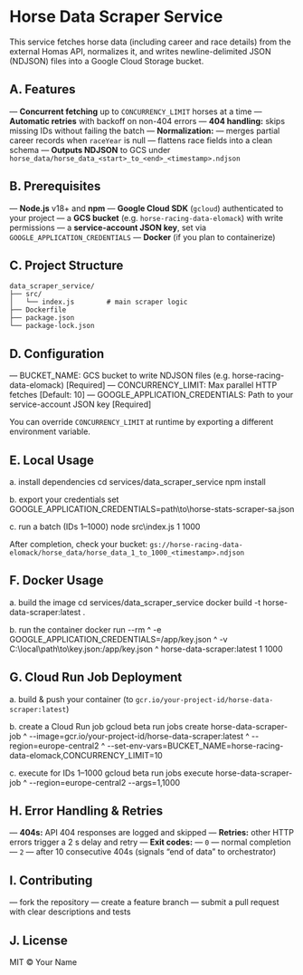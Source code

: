 # Horse Data Scraper Service

This service fetches horse data (including career and race details) from the external Homas API, normalizes it, and writes newline-delimited JSON (NDJSON) files into a Google Cloud Storage bucket.

## A. Features

— **Concurrent fetching** up to `CONCURRENCY_LIMIT` horses at a time
— **Automatic retries** with backoff on non-404 errors
— **404 handling:** skips missing IDs without failing the batch
— **Normalization:**
— merges partial career records when `raceYear` is null
— flattens race fields into a clean schema
— **Outputs NDJSON** to GCS under
`horse_data/horse_data_<start>_to_<end>_<timestamp>.ndjson`

## B. Prerequisites

— **Node.js** v18+ and **npm**
— **Google Cloud SDK** (`gcloud`) authenticated to your project
— a **GCS bucket** (e.g. `horse-racing-data-elomack`) with write permissions
— a **service-account JSON key**, set via `GOOGLE_APPLICATION_CREDENTIALS`
— **Docker** (if you plan to containerize)

## C. Project Structure 

```
data_scraper_service/
├── src/
│   └── index.js        # main scraper logic
├── Dockerfile
├── package.json
└── package-lock.json
```

## D. Configuration

— BUCKET\_NAME: GCS bucket to write NDJSON files (e.g. horse-racing-data-elomack) \[Required]
— CONCURRENCY\_LIMIT: Max parallel HTTP fetches \[Default: 10]
— GOOGLE\_APPLICATION\_CREDENTIALS: Path to your service-account JSON key \[Required]

You can override `CONCURRENCY_LIMIT` at runtime by exporting a different environment variable.

## E. Local Usage

a. install dependencies
cd services/data\_scraper\_service
npm install

b. export your credentials
set GOOGLE\_APPLICATION\_CREDENTIALS=path\to\horse-stats-scraper-sa.json

c. run a batch (IDs 1–1000)
node src\index.js 1 1000

After completion, check your bucket:
`gs://horse-racing-data-elomack/horse_data/horse_data_1_to_1000_<timestamp>.ndjson`

## F. Docker Usage

a. build the image
cd services/data\_scraper\_service
docker build -t horse-data-scraper\:latest .

b. run the container
docker run --rm ^
-e GOOGLE\_APPLICATION\_CREDENTIALS=/app/key.json ^
-v C:\local\path\to\key.json:/app/key.json ^
horse-data-scraper\:latest 1 1000

## G. Cloud Run Job Deployment

a. build & push your container
(to `gcr.io/your-project-id/horse-data-scraper:latest`)

b. create a Cloud Run job
gcloud beta run jobs create horse-data-scraper-job ^
\--image=gcr.io/your-project-id/horse-data-scraper\:latest ^
\--region=europe-central2 ^
\--set-env-vars=BUCKET\_NAME=horse-racing-data-elomack,CONCURRENCY\_LIMIT=10

c. execute for IDs 1–1000
gcloud beta run jobs execute horse-data-scraper-job ^
\--region=europe-central2 --args=1,1000

## H. Error Handling & Retries

— **404s:** API 404 responses are logged and skipped
— **Retries:** other HTTP errors trigger a 2 s delay and retry
— **Exit codes:**
— `0` — normal completion
— `2` — after 10 consecutive 404s (signals “end of data” to orchestrator)

## I. Contributing

— fork the repository
— create a feature branch
— submit a pull request with clear descriptions and tests

## J. License

MIT © Your Name
